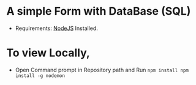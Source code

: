 #  A simple Form with DataBase (SQL)
* Requirements:
[NodeJS](https://nodejs.org/en/download/prebuilt-installer) Installed.
# To view Locally, 
* Open Command prompt in Repository path and Run 
`npm install
npm install -g nodemon`
